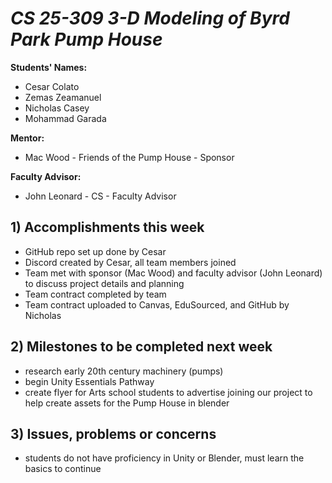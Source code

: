 # *CS 25-309 3-D Modeling of Byrd Park Pump House*

**Students' Names:**
- Cesar Colato 
- Zemas Zeamanuel
- Nicholas Casey
- Mohammad Garada

**Mentor:**
- Mac Wood - Friends of the Pump House - Sponsor

**Faculty Advisor:**
- John Leonard - CS - Faculty Advisor

## 1) Accomplishments this week ##
   - GitHub repo set up done by Cesar 
   - Discord created by Cesar, all team members joined
   - Team met with sponsor (Mac Wood) and faculty advisor (John Leonard) to discuss project details and planning
   - Team contract completed by team
   - Team contract uploaded to Canvas, EduSourced, and GitHub by Nicholas

## 2) Milestones to be completed next week ##
   - research early 20th century machinery (pumps)
   - begin Unity Essentials Pathway
   - create flyer for Arts school students to advertise joining our project to help create assets for the Pump House in blender

## 3) Issues, problems or concerns ##
   - students do not have proficiency in Unity or Blender, must learn the basics to continue
   
   


